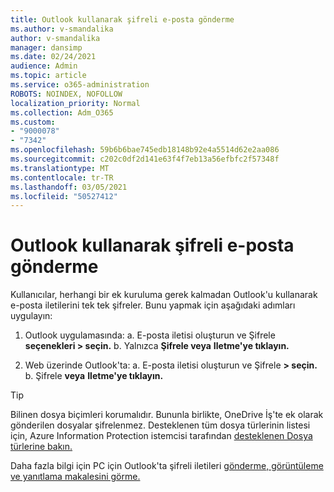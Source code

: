 ```yaml
---
title: Outlook kullanarak şifreli e-posta gönderme
ms.author: v-smandalika
author: v-smandalika
manager: dansimp
ms.date: 02/24/2021
audience: Admin
ms.topic: article
ms.service: o365-administration
ROBOTS: NOINDEX, NOFOLLOW
localization_priority: Normal
ms.collection: Adm_O365
ms.custom:
- "9000078"
- "7342"
ms.openlocfilehash: 59b6b6bae745edb18148b92e4a5514d62e2aa086
ms.sourcegitcommit: c202c0df2d141e63f4f7eb13a56efbfc2f57348f
ms.translationtype: MT
ms.contentlocale: tr-TR
ms.lasthandoff: 03/05/2021
ms.locfileid: "50527412"
---
```

# <a name="send-encrypted-email-using-outlook"></a>Outlook kullanarak şifreli e-posta gönderme

Kullanıcılar, herhangi bir ek kuruluma gerek kalmadan Outlook'u kullanarak e-posta iletilerini tek tek şifreler. Bunu yapmak için aşağıdaki adımları uygulayın:

1. Outlook uygulamasında: a. E-posta iletisi oluşturun ve Şifrele **seçenekleri > seçin.** 
    b. Yalnızca **Şifrele veya** **Iletme'ye tıklayın.**

2. Web üzerinde Outlook'ta: a. E-posta iletisi oluşturun ve Şifrele **> seçin.**
    b. Şifrele **veya** **Iletme'ye tıklayın.**

> [!TIP]
> Bilinen dosya biçimleri korumalıdır. Bununla birlikte, OneDrive İş'te ek olarak gönderilen dosyalar şifrelenmez. Desteklenen tüm dosya türlerinin listesi için, Azure Information Protection istemcisi tarafından [desteklenen Dosya türlerine bakın.](https://docs.microsoft.com/azure/information-protection/rms-client/client-admin-guide-file-types)

Daha fazla bilgi için PC için Outlook'ta şifreli iletileri [gönderme, görüntüleme ve yanıtlama makalesini görme.](https://support.microsoft.com/topic/send-view-and-reply-to-encrypted-messages-in-outlook-for-pc-eaa43495-9bbb-4fca-922a-df90dee51980)



